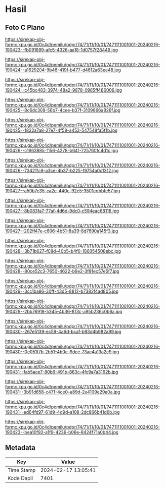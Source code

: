 # Hasil

## Foto C Plano

https://sirekap-obj-formc.kpu.go.id/0c4d/pemilu/pdpr/74/71/11/10/01/7471111001001-20240216-190423--fb091899-afc5-4326-aa18-1d0757f28449.jpg

https://sirekap-obj-formc.kpu.go.id/0c4d/pemilu/pdpr/74/71/11/10/01/7471111001001-20240216-190424--a1629204-9b46-419f-b477-d4612a63ee48.jpg

https://sirekap-obj-formc.kpu.go.id/0c4d/pemilu/pdpr/74/71/11/10/01/7471111001001-20240216-190424--c45bc483-3974-48a2-9878-0985ff486009.jpg

https://sirekap-obj-formc.kpu.go.id/0c4d/pemilu/pdpr/74/71/11/10/01/7471111001001-20240216-190425--8c6dc308-56b7-4cee-b37f-3109866a826f.jpg

https://sirekap-obj-formc.kpu.go.id/0c4d/pemilu/pdpr/74/71/11/10/01/7471111001001-20240216-190425--1832a7a8-27e7-4f58-a453-547548fa5f1b.jpg

https://sirekap-obj-formc.kpu.go.id/0c4d/pemilu/pdpr/74/71/11/10/01/7471111001001-20240216-190426--c1663885-f156-4278-b641-725760fc4d1c.jpg

https://sirekap-obj-formc.kpu.go.id/0c4d/pemilu/pdpr/74/71/11/10/01/7471111001001-20240216-190426--734211c9-a3ce-4b37-b225-19754a0c1312.jpg

https://sirekap-obj-formc.kpu.go.id/0c4d/pemilu/pdpr/74/71/11/10/01/7471111001001-20240216-190427--a50b7e35-ca2e-440c-92e5-3501cdbbfe57.jpg

https://sirekap-obj-formc.kpu.go.id/0c4d/pemilu/pdpr/74/71/11/10/01/7471111001001-20240216-190427--8b083fa7-77af-4d6d-9dc0-c594eac68118.jpg

https://sirekap-obj-formc.kpu.go.id/0c4d/pemilu/pdpr/74/71/11/10/01/7471111001001-20240216-190427--202ff47e-c606-4b51-8a39-8d7690a145f3.jpg

https://sirekap-obj-formc.kpu.go.id/0c4d/pemilu/pdpr/74/71/11/10/01/7471111001001-20240216-190428--3b71b627-f08d-40b5-b4f0-186054508ebc.jpg

https://sirekap-obj-formc.kpu.go.id/0c4d/pemilu/pdpr/74/71/11/10/01/7471111001001-20240216-190428--80ce52c3-7650-4622-b9e2-3f81ec57e5f7.jpg

https://sirekap-obj-formc.kpu.go.id/0c4d/pemilu/pdpr/74/71/11/10/01/7471111001001-20240216-190429--3cc1ba86-30ff-43d5-8812-b7382f4ad805.jpg

https://sirekap-obj-formc.kpu.go.id/0c4d/pemilu/pdpr/74/71/11/10/01/7471111001001-20240216-190429--2bb76918-5345-4b36-813c-a95b236c0b6a.jpg

https://sirekap-obj-formc.kpu.go.id/0c4d/pemilu/pdpr/74/71/11/10/01/7471111001001-20240216-190430--267e5139-ec59-4a6d-bcaf-b93d4b982a99.jpg

https://sirekap-obj-formc.kpu.go.id/0c4d/pemilu/pdpr/74/71/11/10/01/7471111001001-20240216-190430--0e051f7b-2b51-4b0e-9dce-73ac4a13a2c9.jpg

https://sirekap-obj-formc.kpu.go.id/0c4d/pemilu/pdpr/74/71/11/10/01/7471111001001-20240216-190431--fab5ace7-80b6-491b-863c-4fc9a7a3162b.jpg

https://sirekap-obj-formc.kpu.go.id/0c4d/pemilu/pdpr/74/71/11/10/01/7471111001001-20240216-190431--3b91d658-c471-4ce0-a89d-2e4109e29a0a.jpg

https://sirekap-obj-formc.kpu.go.id/0c4d/pemilu/pdpr/74/71/11/10/01/7471111001001-20240216-190431--ed64fd97-61d9-4d9d-a108-2dc866b41d6b.jpg

https://sirekap-obj-formc.kpu.go.id/0c4d/pemilu/pdpr/74/71/11/10/01/7471111001001-20240216-190423--bea10f92-a1f9-4239-b06e-8424f71a0b44.jpg


## Metadata

| Key        | Value               |
| ---------- | ------------------- |
| Time Stamp | 2024-02-17 13:05:41 |
| Kode Dapil | 7401                |



